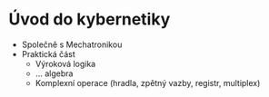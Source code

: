 # Úvod do kybernetiky
- Společně s Mechatronikou
- Praktická část 
	- Výroková logika
	- ... algebra
	- Komplexní operace (hradla, zpětný vazby, registr, multiplex)